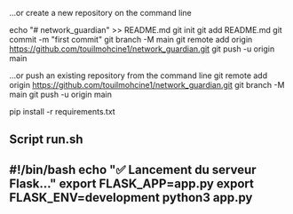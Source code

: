…or create a new repository on the command line

echo "# network_guardian" >> README.md
git init
git add README.md
git commit -m "first commit"
git branch -M main
git remote add origin https://github.com/touilmohcine1/network_guardian.git
git push -u origin main

…or push an existing repository from the command line
git remote add origin https://github.com/touilmohcine1/network_guardian.git
git branch -M main
git push -u origin main

pip install -r requirements.txt


Script run.sh
-----------------------------------------------
#!/bin/bash
echo "✅ Lancement du serveur Flask..."
export FLASK_APP=app.py
export FLASK_ENV=development
python3 app.py
-----------------------------------------------




